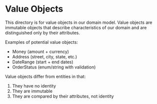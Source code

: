# Value Objects

This directory is for value objects in our domain model. Value objects are immutable objects that describe characteristics of our domain and are distinguished only by their attributes.

Examples of potential value objects:

- Money (amount + currency)
- Address (street, city, state, etc.)
- DateRange (start + end dates)
- OrderStatus (enum/string with validation)

Value objects differ from entities in that:

1. They have no identity
2. They are immutable
3. They are compared by their attributes, not identity
